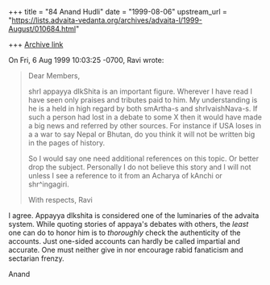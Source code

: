 +++
title = "84 Anand Hudli"
date = "1999-08-06"
upstream_url = "https://lists.advaita-vedanta.org/archives/advaita-l/1999-August/010684.html"

+++
[Archive link](https://lists.advaita-vedanta.org/archives/advaita-l/1999-August/010684.html)

On Fri, 6 Aug 1999 10:03:25 -0700, Ravi <miinalochanii at YAHOO.COM> wrote:

>Dear Members,
>
>shrI appayya dIkShita is an important figure. Wherever I have read I
>have seen only praises and tributes paid to him. My understanding is he
>is a held in high regard by both smArtha-s and shrIvaishNava-s. If
>such a person had lost in a debate to some X then it would have made a
>big news and referred by other sources. For instance if USA loses in a
>a war to say Nepal or Bhutan, do you think it will not be written big
>in the pages of history.
>
>
>So I would say one need additional references on this topic. Or better
>drop the subject. Personally I do not believe this story and I will not
>unless I see a reference to it from an Acharya of kAnchi or
>shr^ingagiri.
>
>With respects,
>Ravi
>
>
>

 I agree. Appayya dIkshita is considered one of the luminaries of
 the advaita system. While quoting stories of appaya's debates with
 others, the _least_ one can do to honor him is to _thoroughly_ check
 the authenticity of the accounts. Just one-sided accounts can hardly
 be called impartial and accurate. One must neither give in nor encourage
 rabid fanaticism and sectarian frenzy.

 Anand

